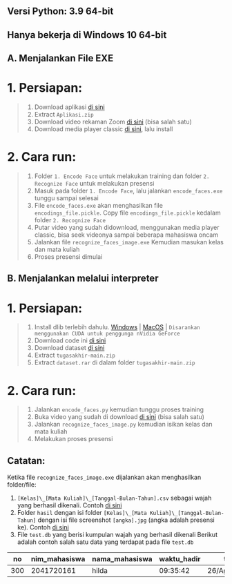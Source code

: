 ## Versi Python: 3.9 64-bit
## Hanya bekerja di Windows 10 64-bit

## A. Menjalankan File EXE
# 1. Persiapan:
> 1. Download aplikasi [di sini](https://drive.google.com/drive/u/4/folders/1rQz-WZunWNFY_f1EGSVhmoOSrNfdKkUm)
> 2. Extract `Aplikasi.zip`
> 3. Download video rekaman Zoom [di sini](https://drive.google.com/drive/u/4/folders/1cWqTxx0ZdY6TY4ON6KdkWnAkyZRXmuEn) (bisa salah satu)
> 4. Download media player classic [di sini](https://files3.codecguide.com/K-Lite_Codec_Pack_1646_Basic.exe), lalu install

# 2. Cara run:
> 1. Folder `1. Encode Face` untuk melakukan training dan folder `2. Recognize Face` untuk melakukan presensi
> 2. Masuk pada folder `1. Encode Face`, lalu jalankan `encode_faces.exe` tunggu sampai selesai
> 3. File `encode_faces.exe` akan menghasilkan file `encodings_file.pickle`. Copy file `encodings_file.pickle` kedalam folder `2. Recognize Face`
> 4. Putar video yang sudah didownload, menggunakan media player classic, bisa seek videonya sampai beberapa mahasiswa oncam
> 5. Jalankan file `recognize_faces_image.exe` Kemudian masukan kelas dan mata kuliah
> 6. Proses presensi dimulai

## B. Menjalankan melalui interpreter

# 1. Persiapan:
> 1. Install dlib terlebih dahulu. [Windows](https://learnopencv.com/install-dlib-on-windows/) | [MacOS](https://learnopencv.com/install-dlib-on-macos/) | `Disarankan menggunakan CUDA untuk penggunga nVidia GeForce`
> 2. Download code ini [di sini](https://codeload.github.com/alanrizky/tugasakhir/zip/refs/heads/main)
> 3. Download dataset [di sini](https://drive.google.com/drive/folders/1PaeCwKMrkeeK7ot8z1Lmcw8PzZ73Flws)
> 4. Extract ```tugasakhir-main.zip```
> 5. Extract ```dataset.rar``` di dalam folder ```tugasakhir-main.zip```

# 2. Cara run:
> 1. Jalankan ```encode_faces.py``` kemudian tunggu proses training
> 2. Buka video yang sudah di download [di sini](https://drive.google.com/drive/u/4/folders/1cWqTxx0ZdY6TY4ON6KdkWnAkyZRXmuEn) (bisa salah satu)
> 3. Jalankan ```recognize_faces_image.py``` kemudian isikan kelas dan mata kuliah
> 4. Melakukan proses presensi

## Catatan:
Ketika file `recognize_faces_image.exe` dijalankan akan menghasilkan folder/file:
1. `[Kelas]\_[Mata Kuliah]\_[Tanggal-Bulan-Tahun].csv` sebagai wajah yang berhasil dikenali. Contoh [di sini](https://i.ibb.co/42rYS5z/Capture.jpg)
2. Folder `hasil` dengan isi folder `[Kelas]\_[Mata Kuliah]\_[Tanggal-Bulan-Tahun]` dengan isi file screenshot `[angka].jpg` (angka adalah presensi ke). Contoh [di sini](https://i.ibb.co/ZxVn9k1/Capture.jpg)
3. File `test.db` yang berisi kumpulan wajah yang berhasil dikenali
Berikut adalah contoh salah satu data yang terdapat pada file `test.db` 

| no  | nim_mahasiswa | nama_mahasiswa | waktu_hadir | tanggal         | kelas |
|-----|---------------|----------------|-------------|-----------------|-------|
| 300 | 2041720161    | hilda          | 09:35:42    | 26/Agustus/2021 | TI1I  |


